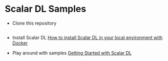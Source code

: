 # Scalar DL Samples

* Clone this repository
```
```

* Install Scalar DL
[How to install Scalar DL in your local environment with Docker](https://github.com/scalar-labs/scalar/blob/master/docs/dl-installation-with-docker.md)

* Play around with samples
[Getting Started with Scalar DL](https://github.com/scalar-labs/scalar/blob/master/docs/ledger-getting-started.md)
